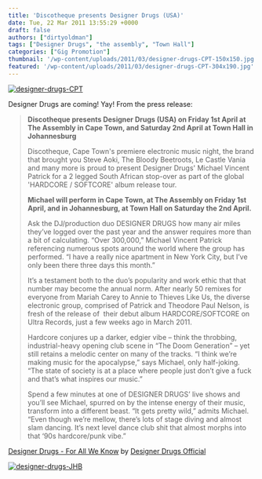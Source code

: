 ```yaml
---
title: 'Discotheque presents Designer Drugs (USA)'
date: Tue, 22 Mar 2011 13:55:29 +0000
draft: false
authors: ["dirtyoldman"]
tags: ["Designer Drugs", "the assembly", "Town Hall"]
categories: ["Gig Promotion"]
thumbnail: '/wp-content/uploads/2011/03/designer-drugs-CPT-150x150.jpg'
featured: '/wp-content/uploads/2011/03/designer-drugs-CPT-304x190.jpg'
---
```


[![](/wp-content/uploads/2011/03/designer-drugs-CPT-e1300801891307.jpg "designer-drugs-CPT")](/2011/03/22/discotheque-presents-designer-drugs-usa/designer-drugs-cpt/)

Designer Drugs are coming! Yay! From the press release:

> **Discotheque presents Designer Drugs (USA) on Friday 1st April at The Assembly in Cape Town, and Saturday 2nd April at Town Hall in Johannesburg**
>
> Discotheque, Cape Town's premiere electronic music night, the brand that brought you Steve Aoki, The Bloody Beetroots, Le Castle Vania and many more is proud to present Designer Drugs' Michael Vincent Patrick for a 2 legged South African stop-over as part of the global 'HARDCORE / SOFTCORE' album release tour.
>
> **Michael will perform in Cape Town, at The Assembly on Friday 1st April, and in Johannesburg, at Town Hall on Saturday the 2nd April.**
>
> Ask the DJ/production duo DESIGNER DRUGS how many air miles they’ve logged over the past year and the answer requires more than a bit of calculating. “Over 300,000,” Michael Vincent Patrick referencing numerous spots around the world where the group has performed. “I have a really nice apartment in New York City, but I’ve only been there three days this month.”
>
> It’s a testament both to the duo’s popularity and work ethic that that number may become the annual norm. After nearly 50 remixes for everyone from Mariah Carey to Annie to Thieves Like Us, the diverse electronic group, comprised of Patrick and Theodore Paul Nelson, is fresh of the release of  their debut album HARDCORE/SOFTCORE on Ultra Records, just a few weeks ago in March 2011.
>
> Hardcore conjures up a darker, edgier vibe – think the throbbing, industrial-heavy opening club scene in “The Doom Generation” – yet still retains a melodic center on many of the tracks. “I think we’re making music for the apocalypse,” says Michael, only half-joking. “The state of society is at a place where people just don’t give a fuck and that’s what inspires our music.”
>
> Spend a few minutes at one of DESIGNER DRUGS’ live shows and you’ll see Michael, spurred on by the intense energy of their music, transform into a different beast. “It gets pretty wild,” admits Michael. “Even though we’re mellow, there’s lots of stage diving and almost slam dancing. It’s next level dance club shit that almost morphs into that ‘90s hardcore/punk vibe.”

 [Designer Drugs - For All We Know](http://soundcloud.com/designerdrugsmusic/designer-drugs-for-all-we-know) by [Designer Drugs Official](http://soundcloud.com/designerdrugsmusic)

[![](/wp-content/uploads/2011/03/designer-drugs-JHB-e1300801938103.jpg "designer-drugs-JHB")](/2011/03/22/discotheque-presents-designer-drugs-usa/designer-drugs-jhb/)